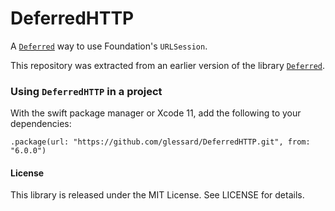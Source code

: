 # DeferredHTTP

A [`Deferred`](https://github.com/glessard/deferred) way to use Foundation's `URLSession`.

This repository was extracted from an earlier version of the library [`Deferred`](https://github.com/glessard/deferred).

### Using `DeferredHTTP` in a project

With the swift package manager or Xcode 11, add the following to your dependencies:

    .package(url: "https://github.com/glessard/DeferredHTTP.git", from: "6.0.0")

#### License

This library is released under the MIT License. See LICENSE for details.
